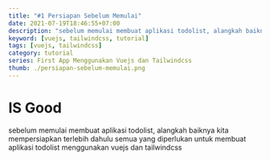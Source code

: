 ```yaml
---
title: "#1 Persiapan Sebelum Memulai"
date: 2021-07-19T18:46:55+07:00
description: "sebelum memulai membuat aplikasi todolist, alangkah baiknya kita mempersiapkan terlebih dahulu semua yang diperlukan untuk membuat aplikasi todolist menggunakan vuejs dan tailwindcss"
keyword: [vuejs, tailwindcss, tutorial]
tags: [vuejs, tailwindcss]
category: tutorial
series: First App Menggunakan Vuejs dan Tailwindcss
thumb: ./persiapan-sebelum-memulai.png
---
```



# IS Good
sebelum memulai membuat aplikasi todolist, alangkah baiknya kita mempersiapkan terlebih dahulu semua yang diperlukan untuk membuat aplikasi todolist menggunakan vuejs dan tailwindcss